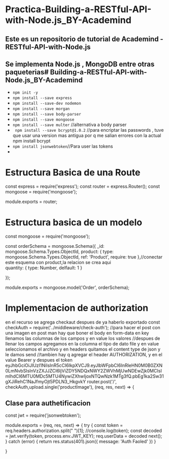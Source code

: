 # Practica-Building-a-RESTful-API-with-Node.js_BY-Academind

## Este es un repositorio de tutorial de Academind - RESTful-API-with-Node.js

## Se implementa Node.js , MongoDB entre otras paqueterias# Building-a-RESTful-API-with-Node.js_BY-Academind


* `npm init -y`
* `npm install --save express`
* `npm install --save-dev nodemon`
* `npm install --save morgan`
* `npm install --save body-parser`
* `npm install --save mongoose`
* `npm install --save multer` //alternativa a body parser
* ` npm install --save bcrypt@1.0.2` //para encriptar las passwords , tuve que usar una version mas antigua por q me salian errores con la actual npm install bcrypt
* `npm install jsonwebtoken`//Para user las tokens
* 





# Estructura Basica de una Route

const express = require('express');
const router = express.Router();
const mongoose = require('mongoose');

module.exports = router;


# Estructura basica de un modelo


const mongoose = require('mongoose');

const orderSchema = mongoose.Schema({
    _id: mongoose.Schema.Types.ObjectId,
    product: { type: mongoose.Schema.Types.ObjectId, ref: 'Product', require: true },//conectar este esquema con product,la relacion se crea aqui    
    quantity: { type: Number, delfault: 1 }

});


module.exports = mongoose.model('Order', orderSchema);


# Implementacion de authorization

en el recurso se agrega checkaut despues de ya haberlo exportado
const checkAuth = require('../middleware/check-auth');
//para hacer el post con una imagen en post man hay que boner el body en form-data en key llenamos las columnas de los campos y en value los valores
//despues de llenar los campos agregamos en  la columna el tipo de dato file y en value seleccionamos el archivo y en headers quitamos el content type de json y le damos send
//tambien hay q agregar el header AUTHORIZATION, y en el value Bearer y despues el token eyJhbGciOiJIUzI1NiIsInR5cCI6IkpXVCJ9.eyJlbWFpbCI6InRleHN0M0B0ZXN0LmNvbSIsInVzZXJJZCI6IjViZDY5NDQxNWY2ZWVhMjUwNDEwZjk0MCIsImlhdCI6MTU0MDc5MTU4NywiZXhwIjoxNTQwNzk1MTg3fQ.pbEg1ka2Sw31gXJiRehC1NaJfmyOjt5PDLN3_HkgvkY
router.post('/', checkAuth,upload.single('productImage'), (req, res, next) => {

## Clase para authetificacion
const jwt = require('jsonwebtoken');

module.exports = (req, res, next) => {
    try {
        const token = req.headers.authorization.split(" ")[1];
        //console.log(token);
        const decoded = jwt.verify(token, process.env.JWT_KEY);
        req.userData = decoded
        next();
    } catch (error) {
        return res.status(401).json({
            message: 'Auth Faoled'
        })
    }


}